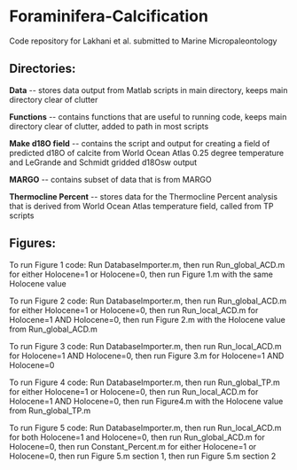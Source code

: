 # **Foraminifera-Calcification**
Code repository for Lakhani et al. submitted to Marine Micropaleontology

## **Directories:**

**Data** -- stores data output from Matlab scripts in main directory, keeps main directory clear of clutter

**Functions** -- contains functions that are useful to running code, keeps main directory clear of clutter, added to path in most scripts

**Make d18O field** -- contains the script and output for creating a field of predicted d18O of calcite from World Ocean Atlas 0.25 degree temperature and LeGrande and Schmidt gridded d18Osw output

**MARGO** -- contains subset of data that is from MARGO

**Thermocline Percent** -- stores data for the Thermocline Percent analysis that is derived from World Ocean Atlas temperature field, called from TP scripts

## **Figures:**
To run Figure 1 code: Run DatabaseImporter.m, then run Run_global_ACD.m for either Holocene=1 or Holocene=0, then run Figure 1.m with the same Holocene value

To run Figure 2 code: Run DatabaseImporter.m, then run Run_global_ACD.m for either Holocene=1 or Holocene=0, then run Run_local_ACD.m for Holocene=1 AND Holocene=0, then run Figure 2.m with the Holocene value from Run_global_ACD.m

To run Figure 3 code: Run DatabaseImporter.m, then run Run_local_ACD.m for Holocene=1 AND Holocene=0, then run Figure 3.m for Holocene=1 AND Holocene=0

To run Figure 4 code: Run DatabaseImporter.m, then run Run_global_TP.m for either Holocene=1 or Holocene=0, then run Run_local_ACD.m for Holocene=1 AND Holocene=0, then run Figure4.m with the Holocene value from Run_global_TP.m

To run Figure 5 code: Run DatabaseImporter.m, then run Run_local_ACD.m for both Holocene=1 and Holocene=0, then run Run_global_ACD.m for Holocene=0, then run Constant_Percent.m for either Holocene=1 or Holocene=0, then run Figure 5.m section 1, then run Figure 5.m section 2
